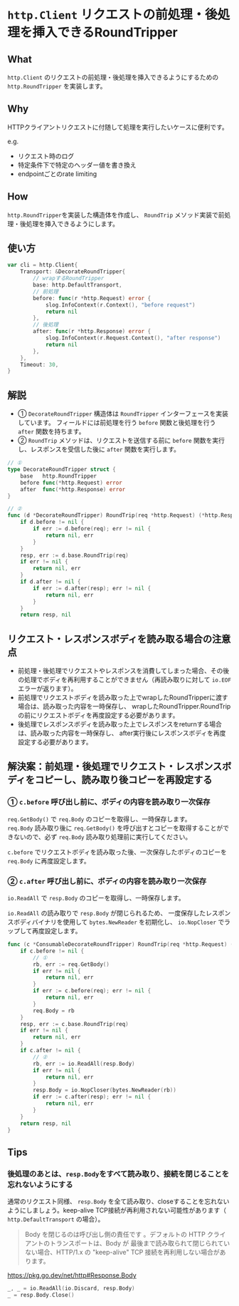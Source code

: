 # `http.Client` リクエストの前処理・後処理を挿入できるRoundTripper

## What
`http.Client` のリクエストの前処理・後処理を挿入できるようにするための `http.RoundTripper` を実装します。

## Why
HTTPクライアントリクエストに付随して処理を実行したいケースに便利です。

e.g.
- リクエスト時のログ
- 特定条件下で特定のヘッダー値を書き換え
- endpointごとのrate limiting


## How
`http.RoundTripper`を実装した構造体を作成し、 `RoundTrip` メソッド実装で前処理・後処理を挿入できるようにします。

## 使い方

```go
var cli = http.Client{
	Transport: &DecorateRoundTripper{
		// wrapするRoundTripper
		base: http.DefaultTransport,
		// 前処理
		before: func(r *http.Request) error {
			slog.InfoContext(r.Context(), "before request")
			return nil
		},
		// 後処理
		after: func(r *http.Response) error {
			slog.InfoContext(r.Request.Context(), "after response")
			return nil
		},
	},
	Timeout: 30,
}
```

## 解説

- ① `DecorateRoundTripper` 構造体は `RoundTripper` インターフェースを実装しています。
フィールドには前処理を行う `before` 関数と後処理を行う `after` 関数を持ちます。
- ② `RoundTrip` メソッドは、リクエストを送信する前に `before` 関数を実行し、レスポンスを受信した後に `after` 関数を実行します。


```go
// ①
type DecorateRoundTripper struct {
	base   http.RoundTripper
	before func(*http.Request) error
	after  func(*http.Response) error
}

// ②
func (d *DecorateRoundTripper) RoundTrip(req *http.Request) (*http.Response, error) {
	if d.before != nil {
		if err := d.before(req); err != nil {
			return nil, err
		}
	}
	resp, err := d.base.RoundTrip(req)
	if err != nil {
		return nil, err
	}
	if d.after != nil {
		if err := d.after(resp); err != nil {
			return nil, err
		}
	}
	return resp, nil
```

## リクエスト・レスポンスボディを読み取る場合の注意点
- 前処理・後処理でリクエストやレスポンスを消費してしまった場合、その後の処理でボディを再利用することができません（再読み取りに対して `io.EOF` エラーが返ります）。
- 前処理でリクエストボディを読み取った上でwrapしたRoundTripperに渡す場合は、読み取った内容を一時保存し、 wrapしたRoundTripper.RoundTripの前にリクエストボディを再度設定する必要があります。
- 後処理でレスポンスボディを読み取った上でレスポンスをreturnする場合は、読み取った内容を一時保存し、 after実行後にレスポンスボディを再度設定する必要があります。

## 解決案：前処理・後処理でリクエスト・レスポンスボディをコピーし、読み取り後コピーを再設定する

### ① `c.before` 呼び出し前に、ボディの内容を読み取り一次保存

`req.GetBody()` で `req.Body` のコピーを取得し、一時保存します。<br>
`req.Body` 読み取り後に `req.GetBody()` を呼び出すとコピーを取得することができないので、必ず `req.Body` 読み取り処理前に実行してください。

`c.before` でリクエストボディを読み取った後、一次保存したボディのコピーを `req.Body` に再度設定します。

### ② `c.after` 呼び出し前に、ボディの内容を読み取り一次保存
`io.ReadAll` で `resp.Body` のコピーを取得し、一時保存します。

`io.ReadAll` の読み取りで `resp.Body` が閉じられるため、 一度保存したレスポンスボディバイナリを使用して `bytes.NewReader` を初期化し、 `io.NopCloser` でラップして再度設定します。

```go
func (c *ConsumableDecorateRoundTripper) RoundTrip(req *http.Request) (*http.Response, error) {
	if c.before != nil {
		// ①
		rb, err := req.GetBody()
		if err != nil {
			return nil, err
		}
		if err := c.before(req); err != nil {
			return nil, err
		}
		req.Body = rb
	}
	resp, err := c.base.RoundTrip(req)
	if err != nil {
		return nil, err
	}
	if c.after != nil {
		// ②
		rb, err := io.ReadAll(resp.Body)
		if err != nil {
			return nil, err
		}
		resp.Body = io.NopCloser(bytes.NewReader(rb))
		if err := c.after(resp); err != nil {
			return nil, err
		}
	}
	return resp, nil
}
```

## Tips
### 後処理のあとは、`resp.Body`をすべて読み取り、接続を閉じることを忘れないようにする
通常のリクエスト同様、 `resp.Body` を全て読み取り、closeすることを忘れないようにしましょう。keep-alive TCP接続が再利用されない可能性があります（ `http.DefaultTransport` の場合）。

> Body を閉じるのは呼び出し側の責任です
。デフォルトの HTTP クライアントのトランスポートは、Body が
最後まで読み取られて閉じられていない場合、HTTP/1.x の "keep-alive" TCP 接続を再利用しない場合があります。

https://pkg.go.dev/net/http#Response.Body

```go
_, _ = io.ReadAll(io.Discard, resp.Body)
_ = resp.Body.Close()
```